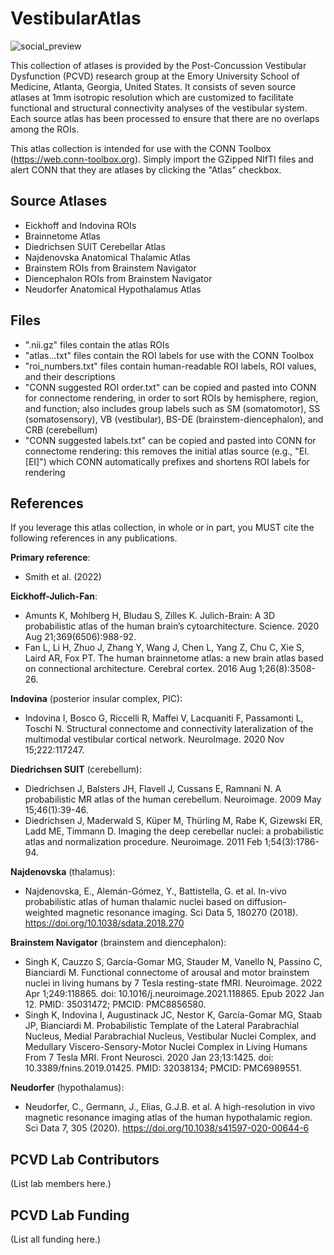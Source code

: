 # VestibularAtlas
![social_preview](https://user-images.githubusercontent.com/104218418/164759058-cbcaff69-e14b-40a9-b6ae-178e9e8e78ef.png)

This collection of atlases is provided by the Post-Concussion Vestibular Dysfunction (PCVD) research group at the Emory University School of Medicine, Atlanta, Georgia, United States. It consists of seven source atlases at 1mm isotropic resolution which are customized to facilitate functional and structural connectivity analyses of the vestibular system. Each source atlas has been processed to ensure that there are no overlaps among the ROIs.

This atlas collection is intended for use with the CONN Toolbox (https://web.conn-toolbox.org). Simply import the GZipped NIfTI files and alert CONN that they are atlases by clicking the "Atlas" checkbox.

## Source Atlases
* Eickhoff and Indovina ROIs
* Brainnetome Atlas
* Diedrichsen SUIT Cerebellar Atlas
* Najdenovska Anatomical Thalamic Atlas
* Brainstem ROIs from Brainstem Navigator
* Diencephalon ROIs from Brainstem Navigator
* Neudorfer Anatomical Hypothalamus Atlas
## Files
* ".nii.gz" files contain the atlas ROIs
* "atlas...txt" files contain the ROI labels for use with the CONN Toolbox
* "roi_numbers.txt" files contain human-readable ROI labels, ROI values, and their descriptions
* "CONN suggested ROI order.txt" can be copied and pasted into CONN for connectome rendering, in order to sort ROIs by hemisphere, region, and function; also includes group labels such as SM (somatomotor), SS (somatosensory), VB (vestibular), BS-DE (brainstem-diencephalon), and CRB (cerebellum)
* "CONN suggested labels.txt" can be copied and pasted into CONN for connectome rendering: this removes the initial atlas source (e.g., "EI.[EI]") which CONN automatically prefixes and shortens ROI labels for rendering
## References
If you leverage this atlas collection, in whole or in part, you MUST cite the following references in any publications.

<b>Primary reference</b>:
* Smith et al. (2022)

<b>Eickhoff-Julich-Fan</b>:
* Amunts K, Mohlberg H, Bludau S, Zilles K. Julich-Brain: A 3D probabilistic atlas of the human brain’s cytoarchitecture. Science. 2020 Aug 21;369(6506):988-92.
* Fan L, Li H, Zhuo J, Zhang Y, Wang J, Chen L, Yang Z, Chu C, Xie S, Laird AR, Fox PT. The human brainnetome atlas: a new brain atlas based on connectional architecture. Cerebral cortex. 2016 Aug 1;26(8):3508-26.

<b>Indovina</b> (posterior insular complex, PIC):
* Indovina I, Bosco G, Riccelli R, Maffei V, Lacquaniti F, Passamonti L, Toschi N. Structural connectome and connectivity lateralization of the multimodal vestibular cortical network. NeuroImage. 2020 Nov 15;222:117247.

<b>Diedrichsen SUIT</b> (cerebellum):
* Diedrichsen J, Balsters JH, Flavell J, Cussans E, Ramnani N. A probabilistic MR atlas of the human cerebellum. Neuroimage. 2009 May 15;46(1):39-46.
* Diedrichsen J, Maderwald S, Küper M, Thürling M, Rabe K, Gizewski ER, Ladd ME, Timmann D. Imaging the deep cerebellar nuclei: a probabilistic atlas and normalization procedure. Neuroimage. 2011 Feb 1;54(3):1786-94.

<b>Najdenovska</b> (thalamus):
* Najdenovska, E., Alemán-Gómez, Y., Battistella, G. et al. In-vivo probabilistic atlas of human thalamic nuclei based on diffusion- weighted magnetic resonance imaging. Sci Data 5, 180270 (2018). https://doi.org/10.1038/sdata.2018.270

<b>Brainstem Navigator</b> (brainstem and diencephalon):
* Singh K, Cauzzo S, García-Gomar MG, Stauder M, Vanello N, Passino C, Bianciardi M. Functional connectome of arousal and motor brainstem nuclei in living humans by 7 Tesla resting-state fMRI. Neuroimage. 2022 Apr 1;249:118865. doi: 10.1016/j.neuroimage.2021.118865. Epub 2022 Jan 12. PMID: 35031472; PMCID: PMC8856580.
* Singh K, Indovina I, Augustinack JC, Nestor K, García-Gomar MG, Staab JP, Bianciardi M. Probabilistic Template of the Lateral Parabrachial Nucleus, Medial Parabrachial Nucleus, Vestibular Nuclei Complex, and Medullary Viscero-Sensory-Motor Nuclei Complex in Living Humans From 7 Tesla MRI. Front Neurosci. 2020 Jan 23;13:1425. doi: 10.3389/fnins.2019.01425. PMID: 32038134; PMCID: PMC6989551.

<b>Neudorfer</b> (hypothalamus):
* Neudorfer, C., Germann, J., Elias, G.J.B. et al. A high-resolution in vivo magnetic resonance imaging atlas of the human hypothalamic region. Sci Data 7, 305 (2020). https://doi.org/10.1038/s41597-020-00644-6

## PCVD Lab Contributors
(List lab members here.)

## PCVD Lab Funding
(List all funding here.)
